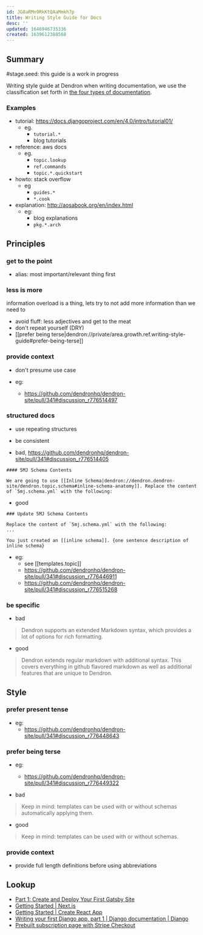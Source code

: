 ```yaml
---
id: JG8aRMn9RkKtQAaMmkh7p
title: Writing Style Guide for Docs
desc: ''
updated: 1646946735336
created: 1639612388568
---
```


## Summary
#stage.seed: this guide is a work in progress

Writing style guide at Dendron when writing documentation, we use the classification set forth in [the four types of documentation](https://documentation.divio.com/).

### Examples
- tutorial: https://docs.djangoproject.com/en/4.0/intro/tutorial01/
    - eg. 
        - `tutorial.*`
        - blog tutorials
- reference: aws docs
    - eg. 
        - `topic.lookup`
        - `ref.commands`
        - `topic.*.quickstart`
- howto: stack overflow
    - eg 
        - `guides.*`
        - `*.cook`
- explanation: http://aosabook.org/en/index.html
    - eg:
        - blog explanations
        - `pkg.*.arch` 

## Principles

### get to the point
- alias: most important/relevant thing first

### less is more

information overload is a thing, lets try to not add more information than we need to

- avoid fluff: less adjectives and get to the meat
- don't repeat yourself (DRY)
- [[prefer being terse|dendron://private/area.growth.ref.writing-style-guide#prefer-being-terse]]

### provide context
- don't presume use case

- eg:
    - https://github.com/dendronhq/dendron-site/pull/341#discussion_r776514497

### structured docs

- use repeating structures 
- be consistent


- bad, https://github.com/dendronhq/dendron-site/pull/341#discussion_r776514405
```
#### 5MJ Schema Contents

We are going to use [[Inline Schema|dendron://dendron.dendron-site/dendron.topic.schema#inline-schema-anatomy]]. Replace the content of `5mj.schema.yml` with the following:

```


- good
```
### Update 5MJ Schema Contents

Replace the content of `5mj.schema.yml` with the following:
...

You just created an [[inline schema]]. {one sentence description of inline schema}
```


- eg: 
    - see [[templates.topic]]
    - https://github.com/dendronhq/dendron-site/pull/341#discussion_r776446911
    - https://github.com/dendronhq/dendron-site/pull/341#discussion_r776515268

### be specific

- bad
> Dendron supports an extended Markdown syntax, which provides a lot of options for rich formatting. 

- good
> Dendron extends regular markdown with additional syntax. This covers everything in github flavored markdown as well as additional features that are unique to Dendron.

## Style

### prefer present tense
- eg:
    - https://github.com/dendronhq/dendron-site/pull/341#discussion_r776448643

### prefer being terse
- eg:
    - https://github.com/dendronhq/dendron-site/pull/341#discussion_r776449322


- bad
> Keep in mind: templates can be used with or without schemas automatically applying them.

- good
> Keep in mind: templates can be used with or without schemas.

### provide context
- provide full length definitions before using abbreviations

## Lookup

- [Part 1: Create and Deploy Your First Gatsby Site](https://www.gatsbyjs.com/docs/tutorial/part-1/)
- [Getting Started | Next.js](https://nextjs.org/docs/getting-started)
- [Getting Started | Create React App](https://create-react-app.dev/docs/getting-started/)
- [Writing your first Django app, part 1 | Django documentation | Django](https://docs.djangoproject.com/en/4.0/intro/tutorial01/)
- [Prebuilt subscription page with Stripe Checkout](https://stripe.com/docs/billing/quickstart#congratulations!)
